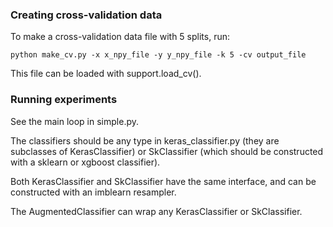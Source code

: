 ### Creating cross-validation data
To make a cross-validation data file with 5 splits, run:

    python make_cv.py -x x_npy_file -y y_npy_file -k 5 -cv output_file

This file can be loaded with support.load_cv().

### Running experiments
See the main loop in simple.py.

The classifiers should be any type in keras_classifier.py (they are subclasses of KerasClassifier)
or SkClassifier (which should be constructed with a sklearn or xgboost classifier).

Both KerasClassifier and SkClassifier have the same interface, and can be constructed with an
imblearn resampler.

The AugmentedClassifier can wrap any KerasClassifier or SkClassifier.